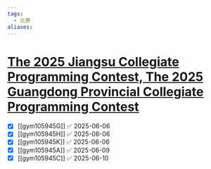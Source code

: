 ```yaml
---
tags:
  - 比赛
aliases:
---
```

# [The 2025 Jiangsu Collegiate Programming Contest, The 2025 Guangdong Provincial Collegiate Programming Contest](https://codeforces.com/gym/105945)

- [x] [[gym105945G]] ✅ 2025-06-06
- [x] [[gym105945H]] ✅ 2025-06-06
- [x] [[gym105945K]] ✅ 2025-06-06
- [x] [[gym105945A]] ✅ 2025-06-09
- [x] [[gym105945C]] ✅ 2025-06-10
